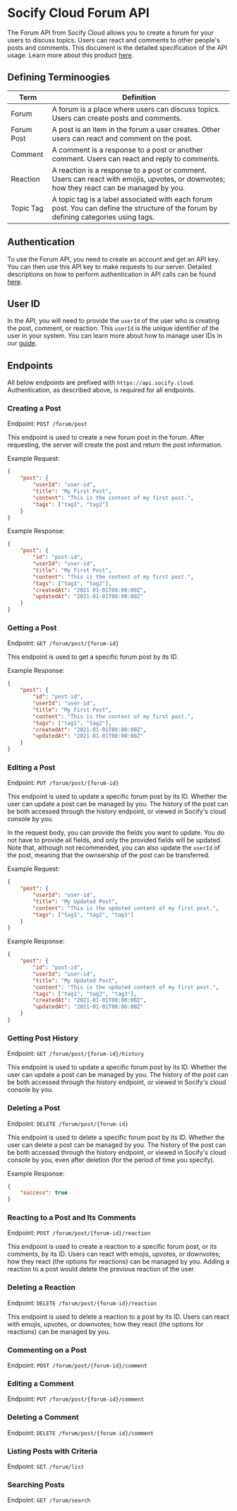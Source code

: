 # Socify Cloud Forum API

The Forum API from Socify Cloud allows you to create a forum for your users to discuss topics. Users can react and comments to other people's posts and comments. This document is the detailed specification of the API usage. Learn more about this product [here](https://socify.cloud/products/forum).

## Defining Terminoogies

| Term | Definition |
| ---- | ---------- |
| Forum | A forum is a place where users can discuss topics. Users can create posts and comments. |
| Forum Post | A post is an item in the forum a user creates. Other users can react and comment on the post. |
| Comment | A comment is a response to a post or another comment. Users can react and reply to comments. |
| Reaction | A reaction is a response to a post or comment. Users can react with emojis, upvotes, or downvotes; how they react can be managed by you. |
| Topic Tag | A topic tag is a label associated with each forum post. You can define the structure of the forum by defining categories using tags. |

## Authentication

To use the Forum API, you need to create an account and get an API key. You can then use this API key to make requests to our server. Detailed descriptions on how to perform authentication in API calls can be found [here](../spec/authentication.md).

## User ID

In the API, you will need to provide the `userId` of the user who is creating the post, comment, or reaction. This `userId` is the unique identifier of the user in your system. You can learn more about how to manage user IDs in our [guide](../spec/user-id.md).

## Endpoints

All below endpoints are prefixed with `https://api.socify.cloud`. Authentication, as described above, is required for all endpoints.

### Creating a Post 

Endpoint: `POST /forum/post`

This endpoint is used to create a new forum post in the forum. After requesting, the server will create the post and return the post information.

Example Request:

```json
{
    "post": {
        "userId": "user-id",
        "title": "My First Post",
        "content": "This is the content of my first post.",
        "tags": ["tag1", "tag2"]
    }
}
```

Example Response:

```json
{
    "post": {
        "id": "post-id",
        "userId": "user-id",
        "title": "My First Post",
        "content": "This is the content of my first post.",
        "tags": ["tag1", "tag2"],
        "createdAt": "2021-01-01T00:00:00Z",
        "updatedAt": "2021-01-01T00:00:00Z"
    }
}
```

### Getting a Post

Endpoint: `GET /forum/post/{forum-id}`

This endpoint is used to get a specific forum post by its ID.

Example Response:

```json
{
    "post": {
        "id": "post-id",
        "userId": "user-id",
        "title": "My First Post",
        "content": "This is the content of my first post.",
        "tags": ["tag1", "tag2"],
        "createdAt": "2021-01-01T00:00:00Z",
        "updatedAt": "2021-01-01T00:00:00Z"
    }
}
```

### Editing a Post

Endpoint: `PUT /forum/post/{forum-id}`

This endpoint is used to update a specific forum post by its ID. Whether the user can update a post can be managed by you. The history of the post can be both accessed through the history endpoint, or viewed in Socify's cloud console by you. 

In the request body, you can provide the fields you want to update. You do not have to provide all fields, and only the provided fields will be updated. Note that, although not recommended, you can also update the `userId` of the post, meaning that the ownsership of the post can be transferred.

Example Request:

```json
{
    "post": {
        "userId": "user-id", 
        "title": "My Updated Post",
        "content": "This is the updated content of my first post.",
        "tags": ["tag1", "tag2", "tag3"]
    }
}
```

Example Response:

```json
{
    "post": {
        "id": "post-id",
        "userId": "user-id",
        "title": "My Updated Post",
        "content": "This is the updated content of my first post.",
        "tags": ["tag1", "tag2", "tag3"],
        "createdAt": "2021-01-01T00:00:00Z",
        "updatedAt": "2021-01-01T00:00:00Z"
    }
}
```

### Getting Post History

Endpoint: `GET /forum/post/{forum-id}/history`

This endpoint is used to update a specific forum post by its ID. Whether the user can update a post can be managed by you. The history of the post can be both accessed through the history endpoint, or viewed in Socify's cloud console by you. 

### Deleting a Post

Endpoint: `DELETE /forum/post/{forum-id}`

This endpoint is used to delete a specific forum post by its ID. Whether the user can delete a post can be managed by you. The history of the post can be both accessed through the history endpoint, or viewed in Socify's cloud console by you, even after deletion (for the period of time you specify).

Example Response: 

```json
{
    "success": true
}
```

### Reacting to a Post and Its Comments

Endpoint: `POST /forum/post/{forum-id}/reaction`

This endpoint is used to create a reaction to a specific forum post, or its comments, by its ID. Users can react with emojis, upvotes, or downvotes; how they react (the options for reactions) can be managed by you. Adding a reaction to a post would delete the previous reaction of the user.

### Deleting a Reaction

Endpoint: `DELETE /forum/post/{forum-id}/reaction`

This endpoint is used to delete a reaction to a post by its ID. Users can react with emojis, upvotes, or downvotes; how they react (the options for reactions) can be managed by you.

### Commenting on a Post

Endpoint: `POST /forum/post/{forum-id}/comment`


### Editing a Comment

Endpoint: `PUT /forum/post/{forum-id}/comment`


### Deleting a Comment

Endpoint: `DELETE /forum/post/{forum-id}/comment`


### Listing Posts with Criteria

Endpoint: `GET /forum/list`


### Searching Posts

Endpoint: `GET /forum/search`


